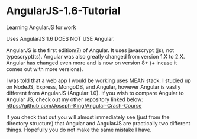 # AngularJS-1.6-Tutorial
 Learning AngularJS for work

 Uses AngularJS 1.6 DOES NOT USE Angular.

 AngularJS is the first edition(?) of Angular.
 It uses javascrypt (js), not typescrypt(ts).
 Angular was also greatly changed from version 1.X to 2.X.
 Angular has changed even more and is now on version 8+ (+ incase it comes out with more versions).

 I was told that a web app I would be working uses MEAN stack.
 I studied up on NodeJS, Express, MongoDB, and Angular, however Angular is vastly different from AngularJS (Angular 1.0).
 If you wish to compare Angular to Angular JS, check out my other repository linked below:
 https://github.com/Joseph-King/Angular-Crash-Course

 If you check that out you will almost immediately see (just from the directory structure) that Angular and AngularJS are practically two different things.
 Hopefully you do not make the same mistake I have.
